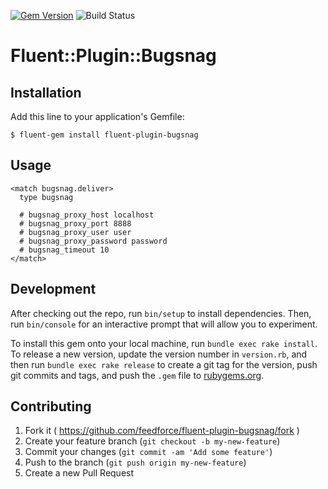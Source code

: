 [![Gem Version](https://badge.fury.io/rb/fluent-plugin-bugsnag.svg)](http://badge.fury.io/rb/fluent-plugin-bugsnag)
![Build Status](https://circleci.com/gh/feedforce/fluent-plugin-bugsnag.svg?style=shield)

# Fluent::Plugin::Bugsnag

## Installation

Add this line to your application's Gemfile:

    $ fluent-gem install fluent-plugin-bugsnag

## Usage

```
<match bugsnag.deliver>
  type bugsnag

  # bugsnag_proxy_host localhost
  # bugsnag_proxy_port 8888
  # bugsnag_proxy_user user
  # bugsnag_proxy_password password
  # bugsnag_timeout 10
</match>
```

## Development

After checking out the repo, run `bin/setup` to install dependencies. Then, run `bin/console` for an interactive prompt that will allow you to experiment.

To install this gem onto your local machine, run `bundle exec rake install`. To release a new version, update the version number in `version.rb`, and then run `bundle exec rake release` to create a git tag for the version, push git commits and tags, and push the `.gem` file to [rubygems.org](https://rubygems.org).

## Contributing

1. Fork it ( https://github.com/feedforce/fluent-plugin-bugsnag/fork )
2. Create your feature branch (`git checkout -b my-new-feature`)
3. Commit your changes (`git commit -am 'Add some feature'`)
4. Push to the branch (`git push origin my-new-feature`)
5. Create a new Pull Request
